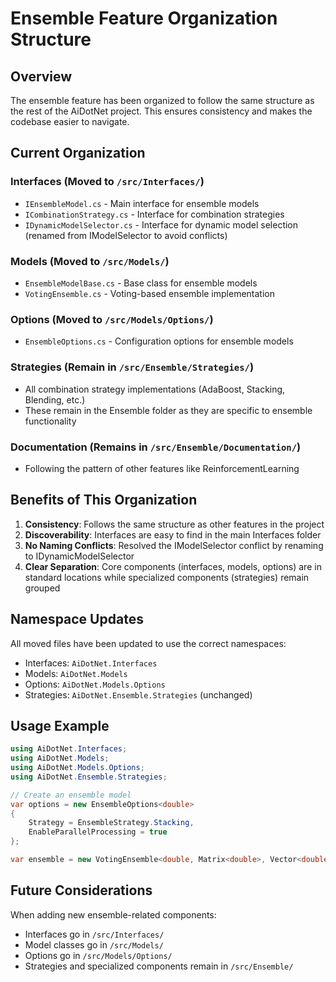 # Ensemble Feature Organization Structure

## Overview

The ensemble feature has been organized to follow the same structure as the rest of the AiDotNet project. This ensures consistency and makes the codebase easier to navigate.

## Current Organization

### Interfaces (Moved to `/src/Interfaces/`)
- `IEnsembleModel.cs` - Main interface for ensemble models
- `ICombinationStrategy.cs` - Interface for combination strategies
- `IDynamicModelSelector.cs` - Interface for dynamic model selection (renamed from IModelSelector to avoid conflicts)

### Models (Moved to `/src/Models/`)
- `EnsembleModelBase.cs` - Base class for ensemble models
- `VotingEnsemble.cs` - Voting-based ensemble implementation

### Options (Moved to `/src/Models/Options/`)
- `EnsembleOptions.cs` - Configuration options for ensemble models

### Strategies (Remain in `/src/Ensemble/Strategies/`)
- All combination strategy implementations (AdaBoost, Stacking, Blending, etc.)
- These remain in the Ensemble folder as they are specific to ensemble functionality

### Documentation (Remains in `/src/Ensemble/Documentation/`)
- Following the pattern of other features like ReinforcementLearning

## Benefits of This Organization

1. **Consistency**: Follows the same structure as other features in the project
2. **Discoverability**: Interfaces are easy to find in the main Interfaces folder
3. **No Naming Conflicts**: Resolved the IModelSelector conflict by renaming to IDynamicModelSelector
4. **Clear Separation**: Core components (interfaces, models, options) are in standard locations while specialized components (strategies) remain grouped

## Namespace Updates

All moved files have been updated to use the correct namespaces:
- Interfaces: `AiDotNet.Interfaces`
- Models: `AiDotNet.Models`
- Options: `AiDotNet.Models.Options`
- Strategies: `AiDotNet.Ensemble.Strategies` (unchanged)

## Usage Example

```csharp
using AiDotNet.Interfaces;
using AiDotNet.Models;
using AiDotNet.Models.Options;
using AiDotNet.Ensemble.Strategies;

// Create an ensemble model
var options = new EnsembleOptions<double>
{
    Strategy = EnsembleStrategy.Stacking,
    EnableParallelProcessing = true
};

var ensemble = new VotingEnsemble<double, Matrix<double>, Vector<double>>(options);
```

## Future Considerations

When adding new ensemble-related components:
- Interfaces go in `/src/Interfaces/`
- Model classes go in `/src/Models/`
- Options go in `/src/Models/Options/`
- Strategies and specialized components remain in `/src/Ensemble/`